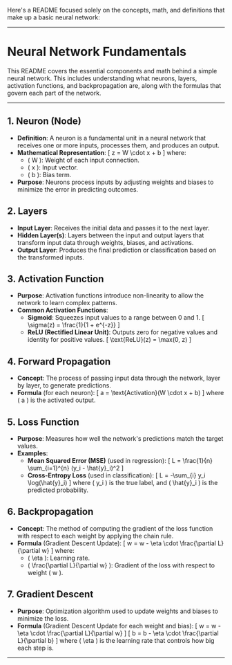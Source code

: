 Here's a README focused solely on the concepts, math, and definitions that make up a basic neural network:

---

# Neural Network Fundamentals

This README covers the essential components and math behind a simple neural network. This includes understanding what neurons, layers, activation functions, and backpropagation are, along with the formulas that govern each part of the network.

---

## 1. Neuron (Node)
- **Definition**: A neuron is a fundamental unit in a neural network that receives one or more inputs, processes them, and produces an output.
- **Mathematical Representation**:
  \[
  z = W \cdot x + b
  \]
  where:
  - \( W \): Weight of each input connection.
  - \( x \): Input vector.
  - \( b \): Bias term.
- **Purpose**: Neurons process inputs by adjusting weights and biases to minimize the error in predicting outcomes.

## 2. Layers
- **Input Layer**: Receives the initial data and passes it to the next layer.
- **Hidden Layer(s)**: Layers between the input and output layers that transform input data through weights, biases, and activations.
- **Output Layer**: Produces the final prediction or classification based on the transformed inputs.

## 3. Activation Function
- **Purpose**: Activation functions introduce non-linearity to allow the network to learn complex patterns.
- **Common Activation Functions**:
  - **Sigmoid**: Squeezes input values to a range between 0 and 1.
    \[
    \sigma(z) = \frac{1}{1 + e^{-z}}
    \]
  - **ReLU (Rectified Linear Unit)**: Outputs zero for negative values and identity for positive values.
    \[
    \text{ReLU}(z) = \max(0, z)
    \]

## 4. Forward Propagation
- **Concept**: The process of passing input data through the network, layer by layer, to generate predictions.
- **Formula** (for each neuron):
  \[
  a = \text{Activation}(W \cdot x + b)
  \]
  where \( a \) is the activated output.

## 5. Loss Function
- **Purpose**: Measures how well the network's predictions match the target values.
- **Examples**:
  - **Mean Squared Error (MSE)** (used in regression):
    \[
    L = \frac{1}{n} \sum_{i=1}^{n} (y_i - \hat{y}_i)^2
    \]
  - **Cross-Entropy Loss** (used in classification):
    \[
    L = -\sum_{i} y_i \log(\hat{y}_i)
    \]
  where \( y_i \) is the true label, and \( \hat{y}_i \) is the predicted probability.

## 6. Backpropagation
- **Concept**: The method of computing the gradient of the loss function with respect to each weight by applying the chain rule.
- **Formula** (Gradient Descent Update):
  \[
  w = w - \eta \cdot \frac{\partial L}{\partial w}
  \]
  where:
  - \( \eta \): Learning rate.
  - \( \frac{\partial L}{\partial w} \): Gradient of the loss with respect to weight \( w \).

## 7. Gradient Descent
- **Purpose**: Optimization algorithm used to update weights and biases to minimize the loss.
- **Formula** (Gradient Descent Update for each weight and bias):
  \[
  w = w - \eta \cdot \frac{\partial L}{\partial w}
  \]
  \[
  b = b - \eta \cdot \frac{\partial L}{\partial b}
  \]
  where \( \eta \) is the learning rate that controls how big each step is.

---

